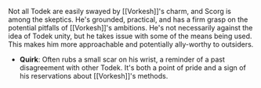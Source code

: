 Not all Todek are easily swayed by [[Vorkesh]]'s charm, and Scorg is among the skeptics. He's grounded, practical, and has a firm grasp on the potential pitfalls of [[Vorkesh]]'s ambitions. He's not necessarily against the idea of Todek unity, but he takes issue with some of the means being used. This makes him more approachable and potentially ally-worthy to outsiders.

- **Quirk**: Often rubs a small scar on his wrist, a reminder of a past disagreement with other Todek. It's both a point of pride and a sign of his reservations about [[Vorkesh]]'s methods.